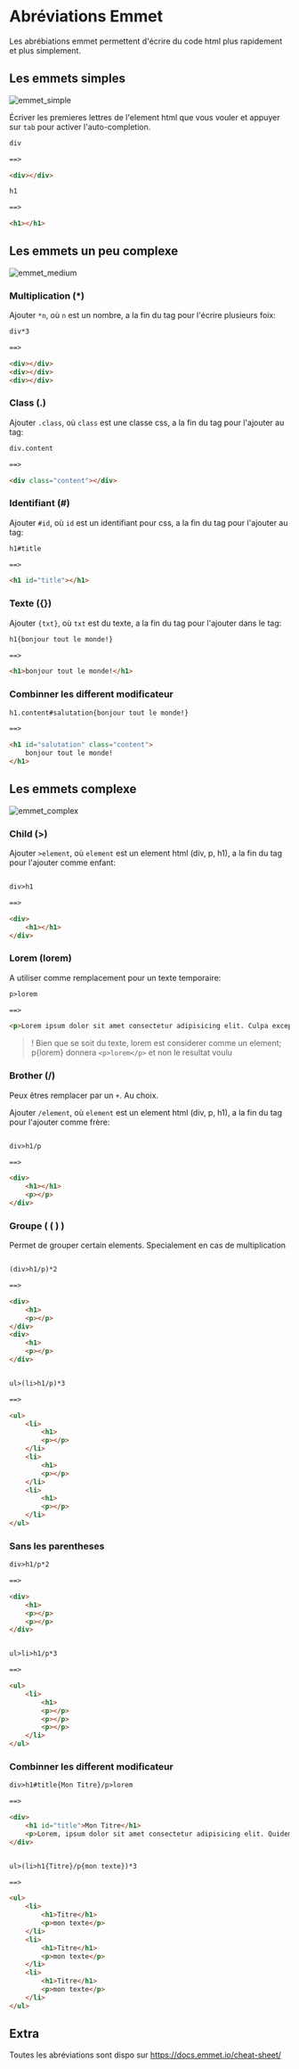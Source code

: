 # Abréviations Emmet

Les abrébiations emmet permettent d'écrire du code html plus rapidement et plus simplement.


## Les emmets simples

![emmet_simple](../assets/emmet_simple.gif)

Écriver les premieres lettres de l'element html que vous vouler et appuyer sur `tab` pour activer l'auto-completion.

```html
div

==>

<div></div>
```

```html
h1

==>

<h1></h1>
```


## Les emmets un peu complexe

![emmet_medium](../assets/emmet_medium.gif)

### Multiplication (*)

Ajouter `*n`, où `n` est un nombre, a la fin du tag pour l'écrire plusieurs foix:

```html
div*3

==>

<div></div>
<div></div>
<div></div>
```

### Class (.)

Ajouter `.class`, où `class` est une classe css, a la fin du tag pour l'ajouter au tag:


```html
div.content

==>

<div class="content"></div>
```

### Identifiant (#)

Ajouter `#id`, où `id` est un identifiant pour css, a la fin du tag pour l'ajouter au tag:


```html
h1#title

==>

<h1 id="title"></h1>
```

### Texte ({})

Ajouter `{txt}`, où `txt` est du texte, a la fin du tag pour l'ajouter dans le tag:

```html
h1{bonjour tout le monde!}

==>

<h1>bonjour tout le monde!</h1>
```

### Combinner les different modificateur


```html
h1.content#salutation{bonjour tout le monde!}

==>

<h1 id="salutation" class="content">
    bonjour tout le monde!
</h1>
```

## Les emmets complexe

![emmet_complex](../assets/emmet_complex.gif)


### Child (>)

Ajouter `>element`, où `element` est un element html (div, p, h1), a la fin du tag pour l'ajouter comme enfant:

```html

div>h1

==>

<div>
    <h1></h1>
</div>

```

### Lorem (lorem)

A utiliser comme remplacement pour un texte temporaire:

```html
p>lorem

==>

<p>Lorem ipsum dolor sit amet consectetur adipisicing elit. Culpa excepturi quae, alias itaque corporis maiores inventore perferendis magnam, numquam laudantium libero eaque expedita veritatis sunt, quasi sit qui dignissimos natus.</p>
```
> ! Bien que se soit du texte, lorem est considerer comme un element; p{lorem} donnera `<p>lorem</p>` et non le resultat voulu 

### Brother (/)

Peux êtres remplacer par un `+`. Au choix.

Ajouter `/element`, où `element` est un element html (div, p, h1), a la fin du tag pour l'ajouter comme frère:

```html

div>h1/p

==>

<div>
    <h1></h1>
    <p></p>
</div>

```

### Groupe ( **( )** )

Permet de grouper certain elements. Specialement en cas de multiplication

```html

(div>h1/p)*2

==>

<div>
    <h1>
    <p></p>
</div>
<div>
    <h1>
    <p></p>
</div>
```

```html

ul>(li>h1/p)*3

==>

<ul>
    <li>
        <h1>
        <p></p>
    </li>
    <li>
        <h1>
        <p></p>
    </li>
    <li>
        <h1>
        <p></p>
    </li>
</ul>

```

### Sans les parentheses

```html
div>h1/p*2

==>

<div>
    <h1>
    <p></p>
    <p></p>
</div>
```

```html

ul>li>h1/p*3

==>

<ul>
    <li>
        <h1>
        <p></p>
        <p></p>
        <p></p>
    </li>
</ul>

```

### Combinner les different modificateur


```html
div>h1#title{Mon Titre}/p>lorem

==>

<div>
    <h1 id="title">Mon Titre</h1>
    <p>Lorem, ipsum dolor sit amet consectetur adipisicing elit. Quidem voluptates assumenda quam dolores illum facilis eius dolor veritatis vero iusto, unde alias sunt nobis expedita laudantium corporis minus vel dolore.</p>
</div>
```

```html

ul>(li>h1{Titre}/p{mon texte})*3

==>

<ul>
    <li>
        <h1>Titre</h1>
        <p>mon texte</p>
    </li>
    <li>
        <h1>Titre</h1>
        <p>mon texte</p>
    </li>
    <li>
        <h1>Titre</h1>
        <p>mon texte</p>
    </li>
</ul>

```

## Extra

Toutes les abréviations sont dispo sur https://docs.emmet.io/cheat-sheet/